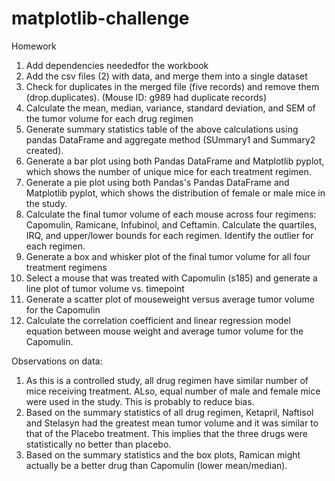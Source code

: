 # matplotlib-challenge
Homework

1.  Add dependencies neededfor the workbook
2.  Add the csv files (2) with data, and merge them into a single dataset
3.  Check for duplicates in the merged file (five records) and remove them (drop.duplicates).  (Mouse ID: g989 had duplicate records)
4.  Calculate the mean, median, variance, standard deviation, and SEM of the tumor volume for each drug regimen
5.  Generate summary statistics table of the above calculations using pandas DataFrame and aggregate method (SUmmary1 and Summary2 created). 
6.  Generate a bar plot using both Pandas DataFrame and Matplotlib pyplot, which  shows the number of unique mice for each treatment regimen. 
7.  Generate a pie plot using both Pandas's Pandas DataFrame and Matplotlib pyplot, which shows the distribution of female or male mice in the study.
8.  Calculate the final tumor volume of each mouse across four regimens: Capomulin, Ramicane, Infubinol, and Ceftamin. Calculate the quartiles, IRQ, and upper/lower bounds for each regimen.  Identify the outlier for each regimen.  
9. Generate a box and whisker plot of the final tumor volume for all four treatment regimens
10. Select a mouse that was treated with Capomulin (s185) and generate a line plot of tumor volume vs. timepoint
11. Generate a scatter plot of mouseweight versus average tumor volume for the Capomulin
12. Calculate the correlation coefficient and linear regression model equation between mouse weight and average tumor volume for the Capomulin.  

Observations on data:
1.  As this is a controlled study, all drug regimen have similar number of mice receiving treatment.  ALso, equal number of male and female mice were used in the study.  This is probably to reduce bias.
2.  Based on the summary statistics of all drug regimen, Ketapril, Naftisol and Stelasyn had the greatest mean tumor volume and it was similar to that of the Placebo treatment.  This implies that the three drugs were statistically no better than placebo.
3.  Based on the summary statistics and the box plots, Ramican might actually be a better drug than Capomulin (lower mean/median).  

